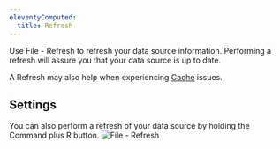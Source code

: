 ```yaml
---
eleventyComputed:
  title: Refresh
---
```

Use File - Refresh to refresh your data source information. Performing a refresh will assure you that your data source is up to date.

A Refresh may also help when experiencing [Cache](/rdm/mac/data-sources/caching/) issues.

## Settings

You can also perform a refresh of your data source by holding the Command plus R button.
![File - Refresh](https://cdnweb.devolutions.net/docs/docs_en_rdm_mac_clip10311.png)
